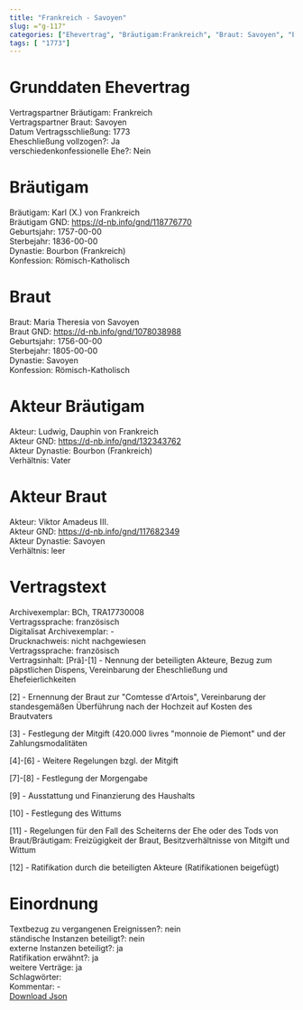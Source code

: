 ```yaml
---
title: "Frankreich - Savoyen"
slug: ="g-117"
categories: ["Ehevertrag", "Bräutigam:Frankreich", "Braut: Savoyen", "Eheschließung vollzogen?:Ja", "verschiedenkonfessionelle Ehe?:Nein", "Dynastie Bräutigam:Bourbon (Frankreich)", "Akteur Bräutigam:Ludwig, Dauphin von Frankreich", "Akteur Braut:Viktor Amadeus III.", "Textbezug?:nein", "Ständisch?:nein", "Ratifikation?:ja", "Sonstiges?:ja", "Bräutigam:Frankreich", "Braut: Savoyen"]
tags: [ "1773"]
---
```

<!--more-->

# Grunddaten Ehevertrag

Vertragspartner Bräutigam: Frankreich<br>
Vertragspartner Braut: Savoyen<br>
Datum Vertragsschließung: 1773<br>
Eheschließung vollzogen?: Ja<br>
verschiedenkonfessionelle Ehe?: Nein<br>
# Bräutigam

Bräutigam: Karl (X.) von Frankreich<br>
Bräutigam GND: https://d-nb.info/gnd/118776770<br>
Geburtsjahr: 1757-00-00<br>
Sterbejahr: 1836-00-00<br>
Dynastie: Bourbon (Frankreich)<br>
Konfession: Römisch-Katholisch<br>
# Braut

Braut: Maria Theresia von Savoyen<br>
Braut GND: https://d-nb.info/gnd/1078038988<br>
Geburtsjahr: 1756-00-00<br>
Sterbejahr: 1805-00-00<br>
Dynastie: Savoyen<br>
Konfession: Römisch-Katholisch<br>
# Akteur Bräutigam

Akteur: Ludwig, Dauphin von Frankreich<br>
Akteur GND: https://d-nb.info/gnd/132343762<br>
Akteur Dynastie: Bourbon (Frankreich)<br>
Verhältnis: Vater<br>
# Akteur Braut

Akteur: Viktor Amadeus III.<br>
Akteur GND: https://d-nb.info/gnd/117682349<br>
Akteur Dynastie: Savoyen<br>
Verhältnis: leer<br>
# Vertragstext

Archivexemplar: BCh, TRA17730008<br>
Vertragssprache: französisch<br>
Digitalisat Archivexemplar: -<br>
Drucknachweis: nicht nachgewiesen<br>
Vertragssprache: französisch<br>
Vertragsinhalt: [Prä]-[1] - Nennung der beteiligten Akteure, Bezug zum päpstlichen Dispens, Vereinbarung der Eheschließung und Ehefeierlichkeiten

[2] - Ernennung der Braut zur "Comtesse d'Artois", Vereinbarung der standesgemäßen Überführung nach der Hochzeit auf Kosten des Brautvaters

[3] - Festlegung der Mitgift (420.000 livres "monnoie de Piemont" und der Zahlungsmodalitäten

[4]-[6] - Weitere Regelungen bzgl. der Mitgift

[7]-[8] - Festlegung der Morgengabe

[9] - Ausstattung und Finanzierung des Haushalts

[10] - Festlegung des Wittums

[11] - Regelungen für den Fall des Scheiterns der Ehe oder des Tods von Braut/Bräutigam: Freizügigkeit der Braut, Besitzverhältnisse von Mitgift und Wittum

[12] - Ratifikation durch die beteiligten Akteure (Ratifikationen beigefügt)<br>
# Einordnung

Textbezug zu vergangenen Ereignissen?: nein<br>
ständische Instanzen beteiligt?: nein<br>
externe Instanzen beteiligt?: ja<br>
Ratifikation erwähnt?: ja<br>
weitere Verträge: ja<br>
Schlagwörter: <br>
Kommentar: -<br>
[Download Json](/vertraege/vertrag-117.json)